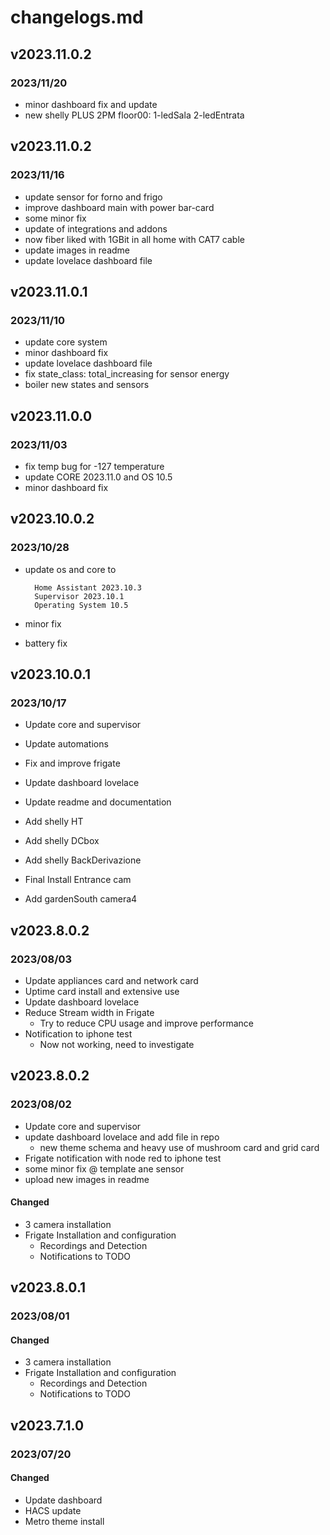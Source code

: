 # changelogs.md

## v2023.11.0.2
### 2023/11/20

- minor dashboard fix and update
- new shelly PLUS 2PM floor00: 1-ledSala 2-ledEntrata

## v2023.11.0.2
### 2023/11/16

- update sensor for forno and frigo
- improve dashboard main with power bar-card
- some minor fix
- update of integrations and addons
- now fiber liked with 1GBit in all home with CAT7 cable
- update images in readme
- update lovelace dashboard file


## v2023.11.0.1
### 2023/11/10

- update core system
- minor dashboard fix
- update lovelace dashboard file
- fix  state_class: total_increasing for sensor energy
- boiler new states and sensors

## v2023.11.0.0
### 2023/11/03

- fix temp bug for -127 temperature
- update CORE 2023.11.0 and OS 10.5
- minor dashboard fix


## v2023.10.0.2
### 2023/10/28

- update os and core to 

        Home Assistant 2023.10.3
        Supervisor 2023.10.1
        Operating System 10.5
- minor fix
- battery fix

## v2023.10.0.1
### 2023/10/17

- Update core and supervisor
- Update automations
- Fix and improve frigate
- Update dashboard lovelace
- Update readme and documentation

- Add shelly HT
- Add shelly DCbox
- Add shelly BackDerivazione

- Final Install Entrance cam 
- Add gardenSouth camera4


## v2023.8.0.2
### 2023/08/03

- Update appliances card and network card
- Uptime card install and extensive use
- Update dashboard lovelace
- Reduce Stream width in Frigate
    - Try to reduce CPU usage and improve performance
- Notification to iphone test
    - Now not working, need to investigate


## v2023.8.0.2
### 2023/08/02

- Update core and supervisor
- update dashboard lovelace and add file in repo
    - new theme schema and heavy use of mushroom card and grid card
- Frigate notification with node red to iphone test
- some minor fix @ template ane sensor
- upload new images in readme

#### Changed

- 3 camera installation
- Frigate Installation and configuration
    - Recordings and Detection
    - Notifications to TODO


## v2023.8.0.1
### 2023/08/01

#### Changed

- 3 camera installation
- Frigate Installation and configuration
    - Recordings and Detection
    - Notifications to TODO

## v2023.7.1.0
### 2023/07/20

#### Changed

- Update dashboard
- HACS update
- Metro theme install
